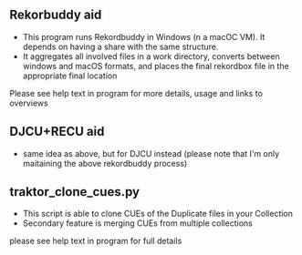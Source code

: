 
## Rekorbuddy aid

* This program runs Rekordbuddy in Windows (n a macOC VM). It depends on having a share with the same structure. 
* It aggregates all involved files in a work directory, converts between windows and macOS formats, and places the final rekordbox file in the appropriate final location
   
Please see help text in program for more details, usage and links to overviews   
   
## DJCU+RECU aid

* same idea as above, but for DJCU instead (please note that I'm only maitaining the above rekordbuddy process)

## traktor_clone_cues.py

* This script is able to clone CUEs of the Duplicate files in your Collection
* Secondary feature is merging CUEs from multiple collections

please see help text in program for full details



